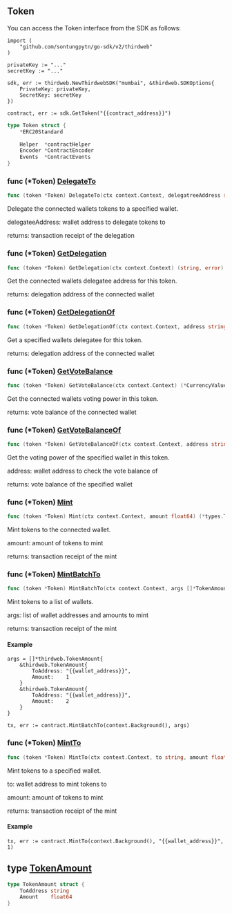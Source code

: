 
## Token

You can access the Token interface from the SDK as follows:

```
import (
	"github.com/sontungpytn/go-sdk/v2/thirdweb"
)

privateKey := "..."
secretKey := "..."

sdk, err := thirdweb.NewThirdwebSDK("mumbai", &thirdweb.SDKOptions{
	PrivateKey: privateKey,
	SecretKey: secretKey
})

contract, err := sdk.GetToken("{{contract_address}}")
```

```go
type Token struct {
    *ERC20Standard

    Helper  *contractHelper
    Encoder *ContractEncoder
    Events  *ContractEvents
}
```

### func \(\*Token\) [DelegateTo](<https://github.com/thirdweb-dev/go-sdk/blob/main/thirdweb/token.go#L161>)

```go
func (token *Token) DelegateTo(ctx context.Context, delegatreeAddress string) (*types.Transaction, error)
```

Delegate the connected wallets tokens to a specified wallet.

delegateeAddress: wallet address to delegate tokens to

returns: transaction receipt of the delegation

### func \(\*Token\) [GetDelegation](<https://github.com/thirdweb-dev/go-sdk/blob/main/thirdweb/token.go#L92>)

```go
func (token *Token) GetDelegation(ctx context.Context) (string, error)
```

Get the connected wallets delegatee address for this token.

returns: delegation address of the connected wallet

### func \(\*Token\) [GetDelegationOf](<https://github.com/thirdweb-dev/go-sdk/blob/main/thirdweb/token.go#L99>)

```go
func (token *Token) GetDelegationOf(ctx context.Context, address string) (string, error)
```

Get a specified wallets delegatee for this token.

returns: delegation address of the connected wallet

### func \(\*Token\) [GetVoteBalance](<https://github.com/thirdweb-dev/go-sdk/blob/main/thirdweb/token.go#L71>)

```go
func (token *Token) GetVoteBalance(ctx context.Context) (*CurrencyValue, error)
```

Get the connected wallets voting power in this token.

returns: vote balance of the connected wallet

### func \(\*Token\) [GetVoteBalanceOf](<https://github.com/thirdweb-dev/go-sdk/blob/main/thirdweb/token.go#L80>)

```go
func (token *Token) GetVoteBalanceOf(ctx context.Context, address string) (*CurrencyValue, error)
```

Get the voting power of the specified wallet in this token.

address: wallet address to check the vote balance of

returns: vote balance of the specified wallet

### func \(\*Token\) [Mint](<https://github.com/thirdweb-dev/go-sdk/blob/main/thirdweb/token.go#L113>)

```go
func (token *Token) Mint(ctx context.Context, amount float64) (*types.Transaction, error)
```

Mint tokens to the connected wallet.

amount: amount of tokens to mint

returns: transaction receipt of the mint

### func \(\*Token\) [MintBatchTo](<https://github.com/thirdweb-dev/go-sdk/blob/main/thirdweb/token.go#L152>)

```go
func (token *Token) MintBatchTo(ctx context.Context, args []*TokenAmount) (*types.Transaction, error)
```

Mint tokens to a list of wallets.

args: list of wallet addresses and amounts to mint

returns: transaction receipt of the mint

#### Example

```
args = []*thirdweb.TokenAmount{
	&thirdweb.TokenAmount{
		ToAddress: "{{wallet_address}}",
		Amount:    1
	}
	&thirdweb.TokenAmount{
		ToAddress: "{{wallet_address}}",
		Amount:    2
	}
}

tx, err := contract.MintBatchTo(context.Background(), args)
```

### func \(\*Token\) [MintTo](<https://github.com/thirdweb-dev/go-sdk/blob/main/thirdweb/token.go#L128>)

```go
func (token *Token) MintTo(ctx context.Context, to string, amount float64) (*types.Transaction, error)
```

Mint tokens to a specified wallet.

to: wallet address to mint tokens to

amount: amount of tokens to mint

returns: transaction receipt of the mint

#### Example

```
tx, err := contract.MintTo(context.Background(), "{{wallet_address}}", 1)
```

## type [TokenAmount](<https://github.com/thirdweb-dev/go-sdk/blob/main/thirdweb/types.go#L106-L109>)

```go
type TokenAmount struct {
    ToAddress string
    Amount    float64
}
```
